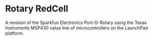 Rotary RedCell
==============

A revision of the Sparkfun Electronics Port-O-Rotary using the Texas Instruments MSP430 
value line of microcontrollers on the LaunchPad platform.
